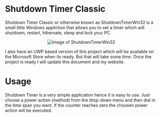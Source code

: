 # Shutdown Timer Classic
Shutdown Timer Classic or otherwise known as ShutdownTimerWin32 is a small little Windows appliction that allows you to set a timer which will shutdown, restart, hibernate, sleep and lock your PC.
<p align="center">
  <img alt="Image of ShutdownTimerWin32" src="https://raw.githubusercontent.com/Lukas34/ShutdownTimerWin32/master/Images/MenuScreenshot.png">
</p>

I also have an UWP based version of this project which will be available on the Microsoft Store when its ready. But that will take some time. Once the project is ready I will update this document and my website.

# Usage
Shutdown Timer is a very simple application hence it is easy to use.
Just choose a power action (method) from the drop-down menu and then dial in the time span you want. If the counter reaches zero the choosen power action will be executed.
